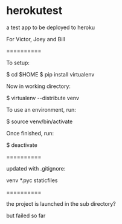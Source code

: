herokutest
==========

a test app to be deployed to heroku

For Victor, Joey and Bill

==========

To setup:

  $ cd $HOME
  $ pip install virtualenv

Now in working directory:

  $ virtualenv --distribute venv

To use an environment, run:

  $ source venv/bin/activate

Once finished, run:

  $ deactivate

==========

updated with .gitignore:

venv
*.pyc
staticfiles

==========

the project is launched in the sub directory?

but failed so far
